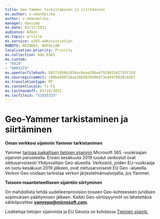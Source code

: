 ```yaml
---
title: Geo-Yammer tarkistaminen ja siirtäminen
ms.author: v-smandalika
author: v-smandalika
manager: dansimp
ms.date: 03/17/2021
audience: Admin
ms.topic: article
ms.service: o365-administration
ROBOTS: NOINDEX, NOFOLLOW
localization_priority: Priority
ms.collection: Adm_O365
ms.custom:
- "8419"
- "9003223"
ms.openlocfilehash: 89271956b1858ac0eaa20be4f929625d2755f158
ms.sourcegitcommit: c08bed4071baa3bb5879496df3ed44fb828c8367
ms.translationtype: MT
ms.contentlocale: fi-FI
ms.lasthandoff: 03/19/2021
ms.locfileid: "51035333"
---
```

# <a name="checking-and-moving-yammer-geo"></a>Geo-Yammer tarkistaminen ja siirtäminen

**Oman verkkosi sijainnin Yammer tarkistaminen**

Yammer [tarjoaa paikallisen tietojen sijainnin](https://docs.microsoft.com/yammer/manage-security-and-compliance/data-residency) Microsoft 365 -vuokraajan sijainnin perusteella. Ennen kesäkuuta 2019 luodut verkostot ovat oletusarvoisesti Yhdysvaltain Geo-alueella. Verkostot, joiden EU-vuokraaja on luotu kesäkuun 2019 jälkeen, ovat oletusarvoisesti EU Geo -alueella. Verkon Geo voidaan tarkistaa verkon järjestelmänvalvojalta, jos Yammer.

**Toiseen maantieteelliseen sijaintiin siirtyminen**

On mahdollista tehdä uudelleenprovision toiseen Geo-kohteeseen juridisen sopimuksen päättymisen jälkeen. Kaikki Geo-siirtopyynnöt on lähetettävä sähköpostitse **yamrepo@microsoft.com.**

Lisätietoja tietojen sijainnista ja EU Geosta on kohdassa [Tietojen sijainti.](https://docs.microsoft.com/yammer/manage-security-and-compliance/data-residency)
